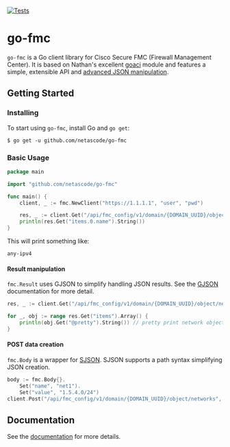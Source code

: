 [![Tests](https://github.com/netascode/go-fmc/actions/workflows/test.yml/badge.svg)](https://github.com/netascode/go-fmc/actions/workflows/test.yml)

# go-fmc

`go-fmc` is a Go client library for Cisco Secure FMC (Firewall Management Center). It is based on Nathan's excellent [goaci](https://github.com/brightpuddle/goaci) module and features a simple, extensible API and [advanced JSON manipulation](#result-manipulation).

## Getting Started

### Installing

To start using `go-fmc`, install Go and `go get`:

`$ go get -u github.com/netascode/go-fmc`

### Basic Usage

```go
package main

import "github.com/netascode/go-fmc"

func main() {
    client, _ := fmc.NewClient("https://1.1.1.1", "user", "pwd")

    res, _ := client.Get("/api/fmc_config/v1/domain/{DOMAIN_UUID}/object/networks")
    println(res.Get("items.0.name").String())
}
```

This will print something like:

```
any-ipv4
```

#### Result manipulation

`fmc.Result` uses GJSON to simplify handling JSON results. See the [GJSON](https://github.com/tidwall/gjson) documentation for more detail.

```go
res, _ := client.Get("/api/fmc_config/v1/domain/{DOMAIN_UUID}/object/networks")

for _, obj := range res.Get("items").Array() {
    println(obj.Get("@pretty").String()) // pretty print network objects
}
```

#### POST data creation

`fmc.Body` is a wrapper for [SJSON](https://github.com/tidwall/sjson). SJSON supports a path syntax simplifying JSON creation.

```go
body := fmc.Body{}.
    Set("name", "net1").
    Set("value", "1.5.4.0/24")
client.Post("/api/fmc_config/v1/domain/{DOMAIN_UUID}/object/networks", body.Str)
```

## Documentation

See the [documentation](https://godoc.org/github.com/netascode/go-fmc) for more details.
